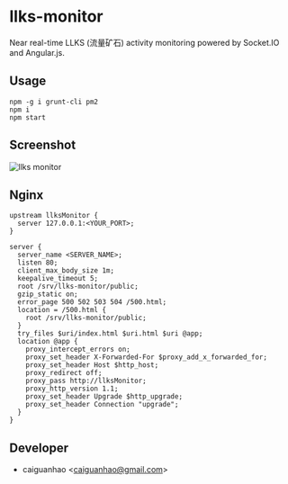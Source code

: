 llks-monitor
============

Near real-time LLKS (流量矿石) activity monitoring powered by Socket.IO and
Angular.js.

Usage
-----

    npm -g i grunt-cli pm2
    npm i
    npm start

Screenshot
----------

![llks monitor](https://f.cloud.github.com/assets/1284703/2438232/5d558e8c-adef-11e3-94e4-8e2c29de8839.png)

Nginx
-----

    upstream llksMonitor {
      server 127.0.0.1:<YOUR_PORT>;
    }

    server {
      server_name <SERVER_NAME>;
      listen 80;
      client_max_body_size 1m;
      keepalive_timeout 5;
      root /srv/llks-monitor/public;
      gzip_static on;
      error_page 500 502 503 504 /500.html;
      location = /500.html {
        root /srv/llks-monitor/public;
      }
      try_files $uri/index.html $uri.html $uri @app;
      location @app {
        proxy_intercept_errors on;
        proxy_set_header X-Forwarded-For $proxy_add_x_forwarded_for;
        proxy_set_header Host $http_host;
        proxy_redirect off;
        proxy_pass http://llksMonitor;
        proxy_http_version 1.1;
        proxy_set_header Upgrade $http_upgrade;
        proxy_set_header Connection "upgrade";
      }
    }

Developer
---------

* caiguanhao &lt;caiguanhao@gmail.com&gt;
